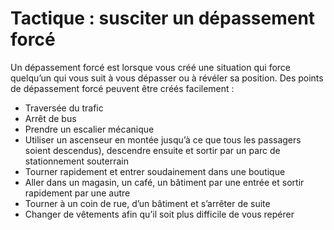 [Title]: # (Tactique : susciter un dépassement forcé)
[Order]: # (6)

# Tactique : susciter un dépassement forcé

Un dépassement forcé est lorsque vous créé une situation qui force quelqu’un qui vous suit à vous dépasser ou à révéler sa position. Des points de dépassement forcé peuvent être créés facilement :

* Traversée du trafic
* Arrêt de bus
* Prendre un escalier mécanique
* Utiliser un ascenseur en montée jusqu’à ce que tous les passagers soient descendus), descendre ensuite et sortir par un parc de stationnement souterrain
* Tourner rapidement et entrer soudainement dans une boutique
* Aller dans un magasin, un café, un bâtiment par une entrée et sortir rapidement par une autre
* Tourner à un coin de rue, d’un bâtiment et s’arrêter de suite
* Changer de vêtements afin qu’il soit plus difficile de vous repérer